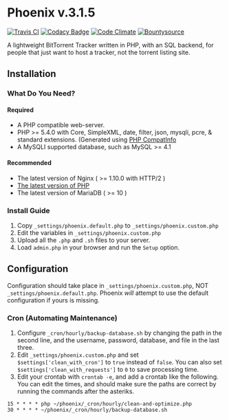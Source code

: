 # Phoenix v.3.1.5

[![Travis CI](https://travis-ci.org/eustasy/phoenix.svg?branch=master)](https://travis-ci.org/eustasy/phoenix)
[![Codacy Badge](https://api.codacy.com/project/badge/Grade/10f5af9881b4412093e91d68086fd468)](https://www.codacy.com/app/eustasy/phoenix)
[![Code Climate](https://codeclimate.com/github/eustasy/phoenix/badges/gpa.svg)](https://codeclimate.com/github/eustasy/phoenix)
[![Bountysource](https://www.bountysource.com/badge/tracker?tracker_id=10163092)](https://www.bountysource.com/teams/eustasy/issues?tracker_ids=10163092)

A lightweight BitTorrent Tracker written in PHP, with an SQL backend, for people that just want to host a tracker, not the torrent listing site.

## Installation

### What Do You Need?

#### Required
* A PHP compatible web-server.
* PHP >= 5.4.0 with Core, SimpleXML, date, filter, json, mysqli, pcre, & standard extensions. (Generated using [PHP CompatInfo](http://php5.laurent-laville.org/compatinfo/)
* A MySQLI supported database, such as MySQL >= 4.1

#### Recommended
* The latest version of Nginx  ( >= 1.10.0 with HTTP/2 )
* [The latest version of PHP](http://php.net/supported-versions.php)
* The latest version of MariaDB ( >= 10 )

### Install Guide
1. Copy `_settings/phoenix.default.php` to `_settings/phoenix.custom.php`
2. Edit the variables in `_settings/phoenix.custom.php`
2. Upload all the `.php` and `.sh` files to your server.
4. Load `admin.php` in your browser and run the `Setup` option.

## Configuration
Configuration should take place in `_settings/phoenix.custom.php`, NOT `_settings/phoenix.default.php`. Phoenix _will_ attempt to use the default configuration if yours is missing.

### Cron (Automating Maintenance)
1. Configure `_cron/hourly/backup-database.sh` by changing the path in the second line, and the username, password, database, and file in the last three.
2. Edit `_settings/phoenix.custom.php` and set `$settings['clean_with_cron']` to `true` instead of `false`. You can also set `$settings['clean_with_requests']` to `0` to save processing time.
3. Edit your crontab with `crontab -e`, and add a crontab like the following. You can edit the times, and should make sure the paths are correct by running the commands after the asteriks.
```
15 * * * * php ~/phoenix/_cron/hourly/clean-and-optimize.php
30 * * * * ~/phoenix/_cron/hourly/backup-database.sh
```
